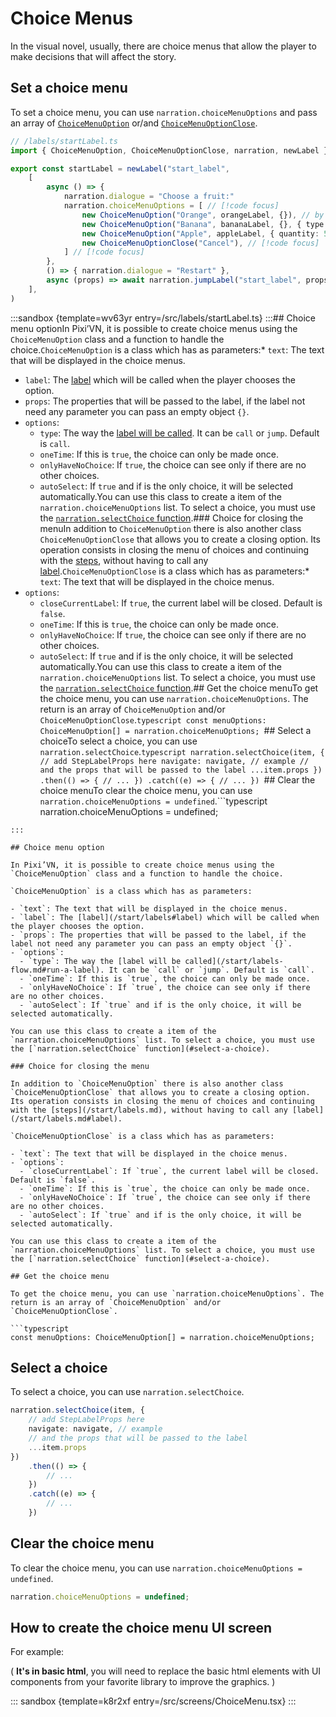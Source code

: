 # Choice Menus

In the visual novel, usually, there are choice menus that allow the player to make decisions that will affect the story.

## Set a choice menu

To set a choice menu, you can use `narration.choiceMenuOptions` and pass an array of [`ChoiceMenuOption`](#choice-menu-option) or/and [`ChoiceMenuOptionClose`](#choice-for-closing-the-menu).

```ts
// /labels/startLabel.ts
import { ChoiceMenuOption, ChoiceMenuOptionClose, narration, newLabel } from "@drincs/pixi-vn"

export const startLabel = newLabel("start_label",
    [
        async () => {
            narration.dialogue = "Choose a fruit:"
            narration.choiceMenuOptions = [ // [!code focus]
                new ChoiceMenuOption("Orange", orangeLabel, {}), // by default, the label will be called by call // [!code focus]
                new ChoiceMenuOption("Banana", bananaLabel, {}, { type: "jump" }), // [!code focus]
                new ChoiceMenuOption("Apple", appleLabel, { quantity: 5 }, { type: "call" }), // [!code focus]
                new ChoiceMenuOptionClose("Cancel"), // [!code focus]
            ] // [!code focus]
        },
        () => { narration.dialogue = "Restart" },
        async (props) => await narration.jumpLabel("start_label", props)
    ],
)
```

:::sandbox {template=wv63yr entry=/src/labels/startLabel.ts}
:::## Choice menu optionIn Pixi’VN, it is possible to create choice menus using the `ChoiceMenuOption` class and a function to handle the choice.`ChoiceMenuOption` is a class which has as parameters:* `text`: The text that will be displayed in the choice menus.
* `label`: The [label](/start/labels#label) which will be called when the player chooses the option.
* `props`: The properties that will be passed to the label, if the label not need any parameter you can pass an empty object `{}`.
* `options`:
  - `type`: The way the [label will be called](/start/labels-flow.md#run-a-label). It can be `call` or `jump`. Default is `call`.
  - `oneTime`: If this is `true`, the choice can only be made once.
  - `onlyHaveNoChoice`: If `true`, the choice can see only if there are no other choices.
  - `autoSelect`: If `true` and if is the only choice, it will be selected automatically.You can use this class to create a item of the `narration.choiceMenuOptions` list. To select a choice, you must use the [`narration.selectChoice` function](#select-a-choice).### Choice for closing the menuIn addition to `ChoiceMenuOption` there is also another class `ChoiceMenuOptionClose` that allows you to create a closing option. Its operation consists in closing the menu of choices and continuing with the [steps](/start/labels.md), without having to call any [label](/start/labels.md#label).`ChoiceMenuOptionClose` is a class which has as parameters:* `text`: The text that will be displayed in the choice menus.
* `options`:
  - `closeCurrentLabel`: If `true`, the current label will be closed. Default is `false`.
  - `oneTime`: If this is `true`, the choice can only be made once.
  - `onlyHaveNoChoice`: If `true`, the choice can see only if there are no other choices.
  - `autoSelect`: If `true` and if is the only choice, it will be selected automatically.You can use this class to create a item of the `narration.choiceMenuOptions` list. To select a choice, you must use the [`narration.selectChoice` function](#select-a-choice).## Get the choice menuTo get the choice menu, you can use `narration.choiceMenuOptions`. The return is an array of `ChoiceMenuOption` and/or `ChoiceMenuOptionClose`.```typescript
const menuOptions: ChoiceMenuOption[] = narration.choiceMenuOptions;
```## Select a choiceTo select a choice, you can use `narration.selectChoice`.```typescript
narration.selectChoice(item, {
    // add StepLabelProps here
    navigate: navigate, // example
    // and the props that will be passed to the label
    ...item.props
})
    .then(() => {
        // ...
    })
    .catch((e) => {
        // ...
    })
```## Clear the choice menuTo clear the choice menu, you can use `narration.choiceMenuOptions = undefined`.```typescript
narration.choiceMenuOptions = undefined;
```## How to create the choice menu UI screenFor example:( **It's in basic html**, you will need to replace the basic html elements with UI components from your favorite library to improve the graphics. )::: sandbox {template=k8r2xf entry=/src/screens/ChoiceMenu.tsx}
:::

## Choice menu option

In Pixi’VN, it is possible to create choice menus using the `ChoiceMenuOption` class and a function to handle the choice.

`ChoiceMenuOption` is a class which has as parameters:

- `text`: The text that will be displayed in the choice menus.
- `label`: The [label](/start/labels#label) which will be called when the player chooses the option.
- `props`: The properties that will be passed to the label, if the label not need any parameter you can pass an empty object `{}`.
- `options`:
  - `type`: The way the [label will be called](/start/labels-flow.md#run-a-label). It can be `call` or `jump`. Default is `call`.
  - `oneTime`: If this is `true`, the choice can only be made once.
  - `onlyHaveNoChoice`: If `true`, the choice can see only if there are no other choices.
  - `autoSelect`: If `true` and if is the only choice, it will be selected automatically.

You can use this class to create a item of the `narration.choiceMenuOptions` list. To select a choice, you must use the [`narration.selectChoice` function](#select-a-choice).

### Choice for closing the menu

In addition to `ChoiceMenuOption` there is also another class `ChoiceMenuOptionClose` that allows you to create a closing option. Its operation consists in closing the menu of choices and continuing with the [steps](/start/labels.md), without having to call any [label](/start/labels.md#label).

`ChoiceMenuOptionClose` is a class which has as parameters:

- `text`: The text that will be displayed in the choice menus.
- `options`:
  - `closeCurrentLabel`: If `true`, the current label will be closed. Default is `false`.
  - `oneTime`: If this is `true`, the choice can only be made once.
  - `onlyHaveNoChoice`: If `true`, the choice can see only if there are no other choices.
  - `autoSelect`: If `true` and if is the only choice, it will be selected automatically.

You can use this class to create a item of the `narration.choiceMenuOptions` list. To select a choice, you must use the [`narration.selectChoice` function](#select-a-choice).

## Get the choice menu

To get the choice menu, you can use `narration.choiceMenuOptions`. The return is an array of `ChoiceMenuOption` and/or `ChoiceMenuOptionClose`.

```typescript
const menuOptions: ChoiceMenuOption[] = narration.choiceMenuOptions;
```

## Select a choice

To select a choice, you can use `narration.selectChoice`.

```typescript
narration.selectChoice(item, {
    // add StepLabelProps here
    navigate: navigate, // example
    // and the props that will be passed to the label
    ...item.props
})
    .then(() => {
        // ...
    })
    .catch((e) => {
        // ...
    })
```

## Clear the choice menu

To clear the choice menu, you can use `narration.choiceMenuOptions = undefined`.

```typescript
narration.choiceMenuOptions = undefined;
```

## How to create the choice menu UI screen

For example:

( **It's in basic html**, you will need to replace the basic html elements with UI components from your favorite library to improve the graphics. )

::: sandbox {template=k8r2xf entry=/src/screens/ChoiceMenu.tsx}
:::
